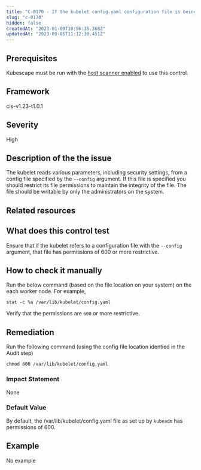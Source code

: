 ```yaml
---
title: "C-0170 - If the kubelet config.yaml configuration file is being used validate permissions set to 600 or more restrictive"
slug: "c-0170"
hidden: false
createdAt: "2023-01-09T10:56:35.368Z"
updatedAt: "2023-09-05T11:12:30.451Z"
---
```

## Prerequisites
Kubescape must be run with the [host scanner enabled](/docs/scanning/#the-host-scanner) to use this control.
## Framework
cis-v1.23-t1.0.1
## Severity
High
## Description of the the issue
The kubelet reads various parameters, including security settings, from a config file specified by the `--config` argument. If this file is specified you should restrict its file permissions to maintain the integrity of the file. The file should be writable by only the administrators on the system.
## Related resources

## What does this control test
Ensure that if the kubelet refers to a configuration file with the `--config` argument, that file has permissions of 600 or more restrictive.
## How to check it manually
Run the below command (based on the file location on your system) on the each worker node. For example,

 
```
stat -c %a /var/lib/kubelet/config.yaml

```
 Verify that the permissions are `600` or more restrictive.
## Remediation
Run the following command (using the config file location identied in the Audit step)

 
```
chmod 600 /var/lib/kubelet/config.yaml

```
### Impact Statement
None
### Default Value
By default, the /var/lib/kubelet/config.yaml file as set up by `kubeadm` has permissions of 600.
## Example
No example